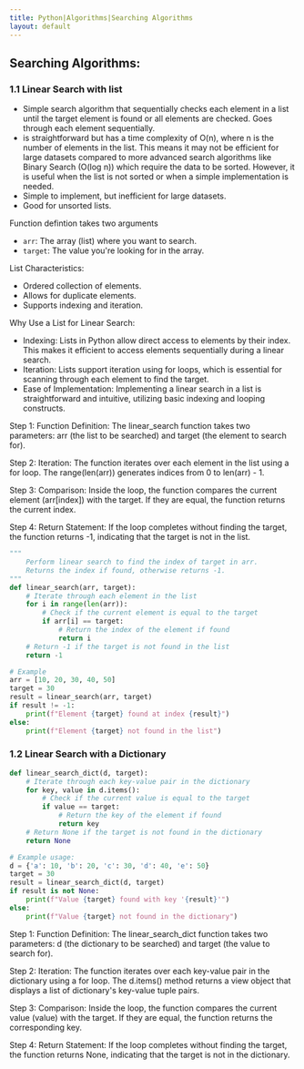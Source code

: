 ```yaml
---
title: Python|Algorithms|Searching Algorithms
layout: default
---
```


## Searching Algorithms:

### 1.1 Linear Search with list 

* Simple search algorithm that sequentially checks each element in a list until the target element is found or all elements are checked. Goes through each element sequentially.
* is straightforward but has a time complexity of O(n), where n is the number of elements in the list. This means it may not be efficient for large datasets compared to more advanced search algorithms like Binary Search (O(log n)) which require the data to be sorted. However, it is useful when the list is not sorted or when a simple implementation is needed.
* Simple to implement, but inefficient for large datasets.
* Good for unsorted lists.


Function defintion takes two arguments
* `arr`: The array (list) where you want to search.
* `target`: The value you're looking for in the array.

List Characteristics:
* Ordered collection of elements.
* Allows for duplicate elements.
* Supports indexing and iteration.

Why Use a List for Linear Search:
* Indexing: Lists in Python allow direct access to elements by their index. This makes it efficient to access elements sequentially during a linear search.
* Iteration: Lists support iteration using for loops, which is essential for scanning through each element to find the target.
* Ease of Implementation: Implementing a linear search in a list is straightforward and intuitive, utilizing basic indexing and looping constructs.


Step 1: Function Definition: The linear_search function takes two parameters: arr (the list to be searched) and target (the element to search for).

Step 2: Iteration: The function iterates over each element in the list using a for loop. The range(len(arr)) generates indices from 0 to len(arr) - 1.

Step 3: Comparison: Inside the loop, the function compares the current element (arr[index]) with the target. If they are equal, the function returns the current index.

Step 4: Return Statement: If the loop completes without finding the target, the function returns -1, indicating that the target is not in the list.


```python
"""
    Perform linear search to find the index of target in arr.
    Returns the index if found, otherwise returns -1.
"""
def linear_search(arr, target):
    # Iterate through each element in the list
    for i in range(len(arr)):
        # Check if the current element is equal to the target
        if arr[i] == target:
            # Return the index of the element if found
            return i
    # Return -1 if the target is not found in the list
    return -1

# Example
arr = [10, 20, 30, 40, 50]
target = 30
result = linear_search(arr, target)
if result != -1:
    print(f"Element {target} found at index {result}")
else:
    print(f"Element {target} not found in the list")
```

### 1.2 Linear Search with a Dictionary

```python
def linear_search_dict(d, target):
    # Iterate through each key-value pair in the dictionary
    for key, value in d.items():
        # Check if the current value is equal to the target
        if value == target:
            # Return the key of the element if found
            return key
    # Return None if the target is not found in the dictionary
    return None

# Example usage:
d = {'a': 10, 'b': 20, 'c': 30, 'd': 40, 'e': 50}
target = 30
result = linear_search_dict(d, target)
if result is not None:
    print(f"Value {target} found with key '{result}'")
else:
    print(f"Value {target} not found in the dictionary")
```

Step 1: Function Definition: The linear_search_dict function takes two parameters: d (the dictionary to be searched) and target (the value to search for).

Step 2: Iteration: The function iterates over each key-value pair in the dictionary using a for loop. The d.items() method returns a view object that displays a list of dictionary's key-value tuple pairs.

Step 3: Comparison: Inside the loop, the function compares the current value (value) with the target. If they are equal, the function returns the corresponding key.

Step 4: Return Statement: If the loop completes without finding the target, the function returns None, indicating that the target is not in the dictionary.
